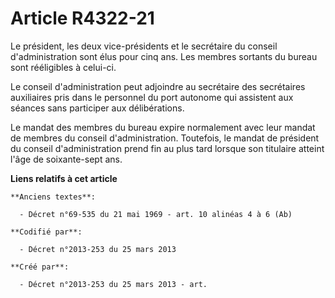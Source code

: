 # Article R4322-21

Le président, les deux vice-présidents et le secrétaire du conseil d'administration sont élus pour cinq ans. Les membres
sortants du bureau sont rééligibles à celui-ci.

Le conseil d'administration peut adjoindre au secrétaire des secrétaires auxiliaires pris dans le personnel du port autonome
qui assistent aux séances sans participer aux délibérations.

Le mandat des membres du bureau expire normalement avec leur mandat de membres du conseil d'administration. Toutefois, le
mandat de président du conseil d'administration prend fin au plus tard lorsque son titulaire atteint l'âge de soixante-sept
ans.

**Liens relatifs à cet article**

	**Anciens textes**:

	  - Décret n°69-535 du 21 mai 1969 - art. 10 alinéas 4 à 6 (Ab)

	**Codifié par**:

	  - Décret n°2013-253 du 25 mars 2013

	**Créé par**:

	  - Décret n°2013-253 du 25 mars 2013 - art.
